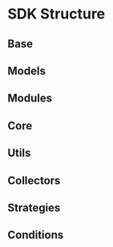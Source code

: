 # SDK Structure
  
## Base

## Models

## Modules

## Core

## Utils

## Collectors

## Strategies

## Conditions

